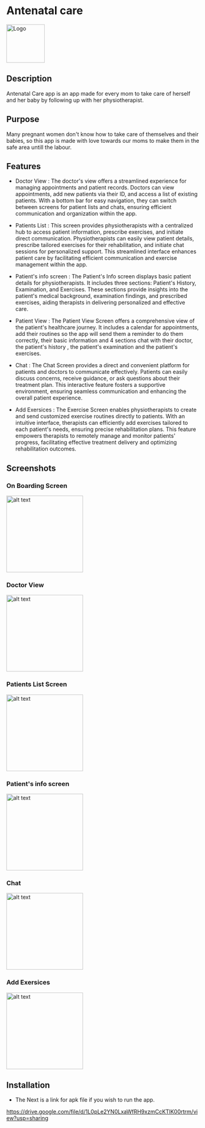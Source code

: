 # Antenatal care

<img src="icon.png" alt="Logo" width="100" align="center"/>

## Description
Antenatal Care app is an app made for every mom to take care of herself and her baby by following up with her physiotherapist.

## Purpose
Many pregnant women don't know how to take care of themselves and their babies, so this app is made with love towards our moms to make them in the safe area untill the labour.  

## Features
- Doctor View : The doctor's view offers a streamlined experience for managing appointments and patient records. Doctors can view appointments, add new patients via their ID, and access a list of existing patients. With a bottom bar for easy navigation, they can switch between screens for patient lists and chats, ensuring efficient communication and organization within the app.

- Patients List : This screen provides physiotherapists with a centralized hub to access patient information, prescribe exercises, and initiate direct communication. Physiotherapists can easily view patient details, prescribe tailored exercises for their rehabilitation, and initiate chat sessions for personalized support. This streamlined interface enhances patient care by facilitating efficient communication and exercise management within the app.

- Patient's info screen : The Patient's Info screen displays basic patient details for physiotherapists. It includes three sections: Patient's History, Examination, and Exercises. These sections provide insights into the patient's medical background, examination findings, 
and prescribed exercises, aiding therapists in delivering personalized and effective care.

- Patient View : The Patient View Screen offers a comprehensive view of the patient's healthcare journey. It includes a calendar for appointments, add their routines so the app will send them a reminder to do them correctly, their basic information and 4 sections chat with their doctor, the patient's history , the patient's examination and the patient's exercises.

- Chat : The Chat Screen provides a direct and convenient platform for patients and doctors to communicate effectively. Patients can easily discuss concerns, receive guidance, or ask questions about their treatment plan. This interactive feature fosters a supportive environment, ensuring seamless communication and enhancing the overall patient experience. 

- Add Exersices : The Exercise Screen enables physiotherapists to create and send customized exercise routines directly to patients. With an intuitive interface, therapists can efficiently add exercises tailored to each patient's needs, ensuring precise rehabilitation plans. This feature empowers therapists to remotely manage and monitor patients' progress, facilitating effective treatment delivery and optimizing rehabilitation outcomes.

## Screenshots
### On Boarding Screen

<img src="Screenshot_20240510_231224.jpg" alt="alt text" width="200"/>

### Doctor View
<img src="Screenshot_20240510_231107.jpg" alt="alt text" width="200"/>


### Patients List Screen
<img src="Screenshot_20240510_231120.jpg" alt="alt text" width="200"/>

### Patient's info screen
<img src="Screenshot_20240511_000929.jpg" alt="alt text" width="200"/>

### Chat
<img src="Screenshot_20240511_025128.jpg" alt="alt text" width="200"/>

### Add Exersices
<img src="Screenshot_20240511_025049.jpg" alt="alt text" width="200"/>


## Installation
- The Next is a link for apk file if you wish to run the app.

https://drive.google.com/file/d/1L0pLe2YN0LxaWfRH9xzmCcKTlK00rtrm/view?usp=sharing

